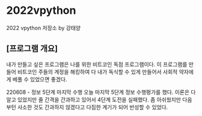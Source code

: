 # 2022vpython
2022 vpython 저장소 by 강태양  
## [프로그램 개요]
내가 만들고 싶은 프로그램은 나를 위한 비트코인 독점 프로그램이다. 이 프로그램를 만들어 비트코인 주들의 계정을 해킹하여 다 내가 독식할 수 있게 만들어서 사회적 약자에게 베풀 수 있었으면 좋겠다.  


220608 - 정보 5단계 마지막 수행
오늘 마지막 5단계 정보 수행평가를 했다. 이론은 다 알고 있었지만 줄 간격을 간과하고 있어서 4단계 도전을 실패했다.
좀 아쉬웠지만 다음부턴 사소한 것도 간과하지 않겠다고 다짐한 계기가 되어 반성할 수 있었다.
